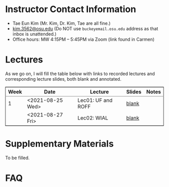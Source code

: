 # Instructor Contact Information

-   Tae Eun Kim (Mr. Kim, Dr. Kim, Tae are all fine.)
-   [kim.3562@osu.edu](mailto:kim.3562@osu.edu) (Do NOT use `buckeyemail.osu.edu` address as that inbox is unattended.)
-   Office hours: MW 4:15PM &#x2013; 5:45PM via Zoom (link found in Carmen)


# Lectures

As we go on, I will fill the table below with links to recorded lectures and corresponding lecture slides, both blank and annotated.

<table border="2" cellspacing="0" cellpadding="6" rules="groups" frame="hsides">


<colgroup>
<col  class="org-right" />

<col  class="org-left" />

<col  class="org-left" />

<col  class="org-left" />

<col  class="org-left" />
</colgroup>
<thead>
<tr>
<th scope="col" class="org-right">Week</th>
<th scope="col" class="org-left">Date</th>
<th scope="col" class="org-left">Lecture</th>
<th scope="col" class="org-left">Slides</th>
<th scope="col" class="org-left">Notes</th>
</tr>
</thead>

<tbody>
<tr>
<td class="org-right">1</td>
<td class="org-left"><span class="timestamp-wrapper"><span class="timestamp">&lt;2021-08-25 Wed&gt;</span></span></td>
<td class="org-left">Lec01: UF and ROFF</td>
<td class="org-left"><a href="lec01-UF-and-ROFF.pdf">blank</a></td>
<td class="org-left">&#xa0;</td>
</tr>


<tr>
<td class="org-right">&#xa0;</td>
<td class="org-left"><span class="timestamp-wrapper"><span class="timestamp">&lt;2021-08-27 Fri&gt;</span></span></td>
<td class="org-left">Lec02: WIAL</td>
<td class="org-left"><a href="lec02-WIAL.pdf">blank</a></td>
<td class="org-left">&#xa0;</td>
</tr>
</tbody>
</table>


# Supplementary Materials

To be filled.


# FAQ
